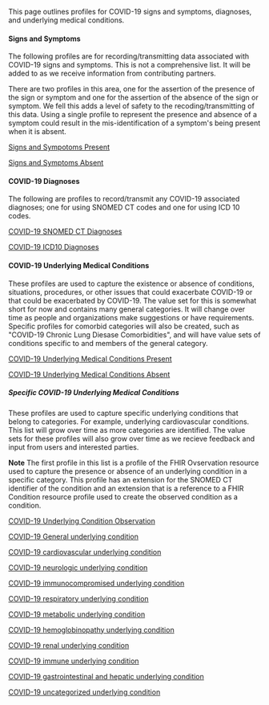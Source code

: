 ﻿
This page outlines profiles for COVID-19 signs and symptoms, diagnoses, and underlying medical conditions.

#### Signs and Symptoms

The following profiles are for recording/transmitting data associated with COVID-19 signs and symptoms.  This is not a comprehensive list.  It will be added to as we receive information from contributing partners.

There are two profiles in this area, one for the assertion of the presence of the sign or symptom and one for the assertion of the absence of the sign or symptom.  We fell this adds a level of safety to the recoding/transmitting of this data.  Using a single profile to represent the presence and absence of a symptom could result in the mis-identification of a symptom's being present when it is absent.

[Signs and Sympotoms Present](StructureDefinition-COVID-19-symptoms-present.html)

[Signs and Symptoms Absent](StructureDefinition-COVID-19-symptoms-absent.html)

#### COVID-19 Diagnoses

The following are profiles to record/transmit any COVID-19 associated diagnoses; one for using SNOMED CT codes and one for using ICD 10 codes.

[COVID-19 SNOMED CT Diagnoses](StructureDefinition-COVID-19-Snomed-Diagnosis.html)

[COVID-19 ICD10 Diagnoses](StructureDefinition-COVID-19-ICD10-Diagnosis.html)

#### COVID-19 Underlying Medical Conditions

These profiles are used to capture the existence or absence of conditions, situations, procedures, or other issues that could exacerbate COVID-19 or that could be exacerbated by COVID-19.  The value set for this is somewhat short for now and contains many general categories.  It will change over time as people and organizations make suggestions or have requirements.  Specific profiles for comorbid categories will also be created, such as "COVID-19 Chronic Lung Diesase Comorbidities", and will have value sets of conditions specific to and members of the general category.

[COVID-19 Underlying Medical Conditions Present](StructureDefinition-COVID-19-underlying-medical-condition-present.html)

[COVID-19 Underlying Medical Conditions Absent](StructureDefinition-COVID-19-underlying-medical-condition-absent.html)


##### Specific COVID-19 Underlying Medical Conditions

These profiles are used to capture specific underlying conditions that belong to categories.  For example, underlying cardiovascular conditions.  This list will grow over time as more categories are identified.  The value sets for these profiles will also grow over time as we recieve feedback and input from users and interested parties.

**Note** The first profile in this list is a profile of the FHIR Ovservation resource used to capture the presence or absence of an underlying condition in a specific category.  This profile has an extension for the SNOMED CT identifier of the condition and an extension that is a reference to a FHIR Condition resource profile used to create the observed condition as a condition.

[COVID-19 Underlying Condition Observation](StructureDefinition-covid19-underlying-conditions-observation.html)

[COVID-19 General underlying condition](StructureDefinition-COVID-19-underlying-medical-condition-present.html)

[COVID-19 cardiovascular underlying condition](StructureDefinition-underlying-cardiovascular-medical-condition-present.html)

[COVID-19 neurologic underlying condition](StructureDefinition-underlying-neuroligic-medical-condition-present.html)

[COVID-19 immunocompromised underlying condition](StructureDefinition-underlying-immunocompromised-medical-condition-present.html)

[COVID-19 respiratory underlying condition](StructureDefinition-underlying-respiratory-medical-condition-present.html)

[COVID-19 metabolic underlying condition](StructureDefinition-underlying-metabolic-medical-condition-present.html)

[COVID-19 hemoglobinopathy underlying condition](StructureDefinition-underlying-hemoglobinopathy-medical-condition-present.html)

[COVID-19 renal underlying condition](StructureDefinition-underlying-renal-medical-condition-present.html)

[COVID-19 immune underlying condition](StructureDefinition-underlying-immune-medical-condition-present.html)

[COVID-19 gastrointestinal and hepatic underlying condition](StructureDefinition-underlying-gastrointestinal-hepatic-medical-condition-present.html)

[COVID-19 uncategorized underlying condition](StructureDefinition-underlying-uncategorized-medical-condition-present.html)